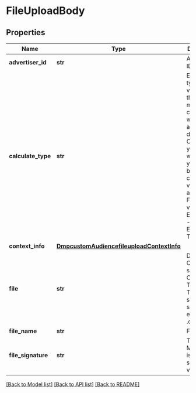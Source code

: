 # FileUploadBody

## Properties
Name | Type | Description | Notes
------------ | ------------- | ------------- | -------------
**advertiser_id** | **str** | Advertiser ID. | [required] 
**calculate_type** | **str** | Encryption type. The value for this field must be consistent with the actual file data. Otherwise, your upload will fail or you will not be able to create a valid audience. For enum values, see Enumeration - Encryption Type. | [required] 
**context_info** | [**DmpcustomAudiencefileuploadContextInfo**](DmpcustomAudiencefileuploadContextInfo.md) |  | [optional] 
**file** | **str** | Data files. Only supports CSV and TXT files. The file suffixes should exactly be .csv or .txt. | [required] 
**file_name** | **str** | FileName. | [optional] 
**file_signature** | **str** | The file&#x27;s MD5, which is used for server-side verification. | [required] 

[[Back to Model list]](../README.md#documentation-for-models) [[Back to API list]](../README.md#documentation-for-api-endpoints) [[Back to README]](../README.md)

